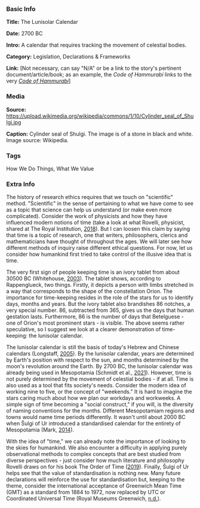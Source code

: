 ### Basic Info
**Title:** 
The Lunisolar Calendar

**Date:** 
2700 BC

**Intro:** 
A calendar that requires tracking the movement of celestial bodies.

**Category:** 
Legislation, Declarations & Frameworks

**Link:** 
[Not necessary, can say "N/A" or be a link to the story's pertinent document/article/book; as an example, the *Code of Hammurabi* links to the very [*Code of Hammurabi*](https://avalon.law.yale.edu/ancient/hamframe.asp)]

### Media
**Source:** 
https://upload.wikimedia.org/wikipedia/commons/1/10/Cylinder_seal_of_Shulgi.jpg

**Caption:** 
Cylinder seal of Shulgi. The image is of a stone in black and white. Image source: Wikipedia.

### Tags

How We Do Things, What We Value

### Extra Info

The history of research ethics requires that we touch on "scientific" method. "Scientific" in the sense of pertaining to what we have come to see as a topic that science can help us understand (or make even more complicated). Consider the work of physicists and how they have influenced modern notions of time (take a look at what Rovelli, physicist, shared at The Royal Institution, [2018](https://www.youtube.com/watch?v=-6rWqJhDv7M)). But I can loosen this claim by saying that time is a topic of research, one that writers, philosophers, clerics and mathematicians have thought of throughout the ages. We will later see how different methods of inquiry raise different ethical questions. For now, let us consider how humankind first tried to take control of the illusive idea that is time.

The very first sign of people keeping time is an ivory tablet from about 30500 BC (Whitehouse, [2003](http://news.bbc.co.uk/1/hi/sci/tech/2679675.stm)). The tablet shows, according to Rappenglueck, two things. Firstly, it depicts a person with limbs stretched in a way that corresponds to the shape of the constellation Orion. The importance for time-keeping resides in the role of the stars for us to identify days, months and years. But the ivory tablet also brandishes 86 notches, a very special number. 86, subtracted from 365, gives us the days that human gestation lasts. Furthermore, 86 is the number of days that Betelguese - one of Orion's most prominent stars - is visible. The above seems rather speculative, so I suggest we look at a clearer demonstration of time-keeping: the lunisolar calendar. 

The lunisolar calendar is still the basis of today's Hebrew and Chinese calendars (Longstaff, [2005](https://www.rmg.co.uk/sites/default/files/Calendars-from-around-the-world.pdf)). By the lunisolar calendar, years are determined by Earth's position with respect to the sun, and months determined by the moon's revolution around the Earth. By 2700 BC, the lunisolar calendar was already being used in Mesopotamia (Schmidt et al., [2021](https://www.britannica.com/science/calendar)). However, time is not purely determined by the movement of celestial bodies - if at all. Time is also used as a tool that fits society's needs. Consider the modern idea of working nine to five, or the concept of "weekends." It is hard to imagine the stars caring much about how we plan our workdays and workweeks. A simple sign of time becoming a "social construct," if you will, is the diversity of naming conventions for the months. Different Mesopotamiam regions and towns would name time periods differently. It wasn't until about 2000 BC when Šulgi of Ur introduced a standardised calendar for the entirety of Mesopotamia (Mark, [2014](https://www.worldhistory.org/Shulgi_of_Ur/)). 

With the idea of "time," we can already note the importance of looking to the skies for humankind. We also encounter a difficulty in applying purely observational methods to complex concepts that are best studied from diverse perspectives - just consider how much literature and philosophy Rovelli draws on for his book The Order of Time ([2019](https://www.penguin.co.uk/books/301539/the-order-of-time/9780141984964.html)). Finally, Šulgi of Ur helps see that the value of standardisation is nothing new. Many future declarations will reinforce the use for standardisation but, keeping to the theme, consider the international acceptance of Greenwich Mean Time (GMT) as a standard from 1884 to 1972, now replaced by UTC or Coordinated Universal Time (Royal Museums Greenwich, [n.d.](https://www.rmg.co.uk/stories/topics/greenwich-mean-time-gmt)).
